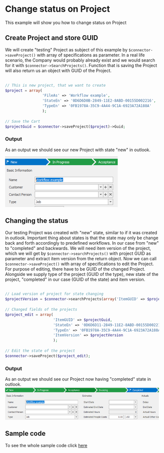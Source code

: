 # Change status on Project
This example will show you how to change status on Project

## Create Project and store GUID
We will create "testing" Project as subject of this example by  ```$connector->saveProject()``` with array of specifications as parameter. In a real life scenario, the Company would probably already exist and we would search for it with ```$connector->SearchProjects()```. Function that is saving the Project will also return us an object with GUID of the Project.
```php

// This is new project, that we want to create
$project = array(
                 'FileAs' => 'Workflow example',
                 'StateEn' => '0D6D6D0B-2849-11E2-8ABD-00155D002216',
                 'TypeEn' => '0FB1978A-35C9-4A44-9C1A-6923A72A188A'
                 );

// Save the Cart
$projectGuid = $connector->saveProject($project)->Guid;

```
### Output
As an output we should see our new Project with state "new" in outlook.

![example output](Images/sample_output_company.PNG)

## Changing the status
Our testing Project was created with "new" state, similar to if it was created in outlook. Important thing about states is that the state may only be change back and forth accordingly to predefined workflows. In our case from "new" to "completed" and backwards. We will need item version of the project, which we will get by ```$connector->searchProjects()``` with project GUID as parameter and extract item version from the return object. Now we can call ```$connector->saveProject()``` with array of specifications to edit the Project. For purpose of editing, there have to be GUID of the changed Project. Alongside we supply type of the project (GUID of the type), new state of the project, "completed" in our case (GUID of the state) and item version.
```php

// Load version of project for state changing
$projectVersion = $connector->searchProjects(array('ItemGUID' => $projectGuid))->Data[0]->ItemVersion + 1;

// Changed fields of the projects
$project_edit = array(
                      'ItemGUID' => $projectGuid,
                      'StateEn' => '0D6D6D11-2849-11E2-8ABD-00155D002216',
                      'TypeEn' => '0FB1978A-35C9-4A44-9C1A-6923A72A188A',
                      'ItemVersion' => $projectVersion
                      );

// Edit the state of the project
$connector->saveProject($project_edit);

```
### Output
As an output we should see our Project now having "completed" state in outlook.
![example output](Images/sample_output_state.PNG)

## Sample code
To see the whole sample code click [here](sample_code.php)